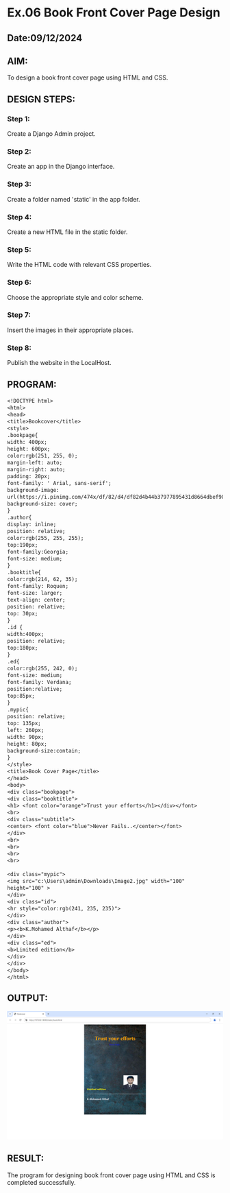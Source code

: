 # Ex.06 Book Front Cover Page Design
## Date:09/12/2024

## AIM:
To design a book front cover page using HTML and CSS.

## DESIGN STEPS:

### Step 1:
Create a Django Admin project.

### Step 2:
Create an app in the Django interface.

### Step 3:
Create a folder named 'static' in the app folder.

### Step 4:
Create a new HTML file in the static folder.

### Step 5:
Write the HTML code with relevant CSS properties.

### Step 6:
Choose the appropriate style and color scheme.

### Step 7:
Insert the images in their appropriate places.

### Step 8:
Publish the website in the LocalHost.

## PROGRAM:
```
<!DOCTYPE html>
<html>
<head>
<title>Bookcover</title>
<style>
.bookpage{
width: 400px;
height: 600px;
color:rgb(251, 255, 0);
margin-left: auto;
margin-right: auto;
padding: 20px;
font-family: ' Arial, sans-serif';
background-image: url(https://i.pinimg.com/474x/df/82/d4/df82d4b44b37977895431d8664dbef90.jpg);
background-size: cover;
}
.author{
display: inline;
position: relative;
color:rgb(255, 255, 255);
top:190px;
font-family:Georgia;
font-size: medium;
}
.booktitle{
color:rgb(214, 62, 35);
font-family: Roquen;
font-size: larger;
text-align: center;
position: relative;
top: 30px;
}
.id {
width:400px;
position: relative;
top:180px;
}
.ed{
color:rgb(255, 242, 0);
font-size: medium;
font-family: Verdana;
position:relative;
top:85px;
}
.mypic{
position: relative;
top: 135px;
left: 260px;
width: 90px;
height: 80px;
background-size:contain;
}
</style>
<title>Book Cover Page</title>
</head>
<body>
<div class="bookpage">
<div class="booktitle">
<h1> <font color="orange">Trust your efforts</h1></div></font>
<br>
<div class="subtitle">
<center> <font color="blue">Never Fails..</center></font>
</div>
<br>
<br>
<br>
<br>

<div class="mypic">
<img src="c:\Users\admin\Downloads\Image2.jpg" width="100" height="100" >
</div>
<div class="id">
<hr style="color:rgb(241, 235, 235)">
</div>
<div class="author">
<p><b>K.Mohamed Althaf</b></p>
</div>
<div class="ed">
<b>Limited edition</b>
</div>
</div>
</body>
</html>
```

## OUTPUT:
![alt text](<Screenshot 2024-12-09 225537.png>)

## RESULT:
The program for designing book front cover page using HTML and CSS is completed successfully.
